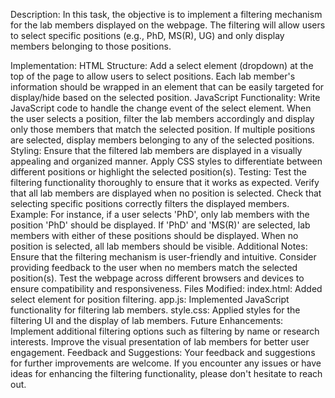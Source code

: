 Description:
In this task, the objective is to implement a filtering mechanism for the lab members displayed on the webpage. The filtering will allow users to select specific positions (e.g., PhD, MS(R), UG) and only display members belonging to those positions.

Implementation:
HTML Structure:
Add a select element (dropdown) at the top of the page to allow users to select positions.
Each lab member's information should be wrapped in an element that can be easily targeted for display/hide based on the selected position.
JavaScript Functionality:
Write JavaScript code to handle the change event of the select element.
When the user selects a position, filter the lab members accordingly and display only those members that match the selected position.
If multiple positions are selected, display members belonging to any of the selected positions.
Styling:
Ensure that the filtered lab members are displayed in a visually appealing and organized manner.
Apply CSS styles to differentiate between different positions or highlight the selected position(s).
Testing:
Test the filtering functionality thoroughly to ensure that it works as expected.
Verify that all lab members are displayed when no position is selected.
Check that selecting specific positions correctly filters the displayed members.
Example:
For instance, if a user selects 'PhD', only lab members with the position 'PhD' should be displayed.
If 'PhD' and 'MS(R)' are selected, lab members with either of these positions should be displayed.
When no position is selected, all lab members should be visible.
Additional Notes:
Ensure that the filtering mechanism is user-friendly and intuitive.
Consider providing feedback to the user when no members match the selected position(s).
Test the webpage across different browsers and devices to ensure compatibility and responsiveness.
Files Modified:
index.html: Added select element for position filtering.
app.js: Implemented JavaScript functionality for filtering lab members.
style.css: Applied styles for the filtering UI and the display of lab members.
Future Enhancements:
Implement additional filtering options such as filtering by name or research interests.
Improve the visual presentation of lab members for better user engagement.
Feedback and Suggestions:
Your feedback and suggestions for further improvements are welcome. If you encounter any issues or have ideas for enhancing the filtering functionality, please don't hesitate to reach out.
